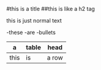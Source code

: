 #this is a title
##this is like a h2 tag

this is just normal text

-these
-are
-bullets

a | table | head
--|-------|-----
this | is | a row
